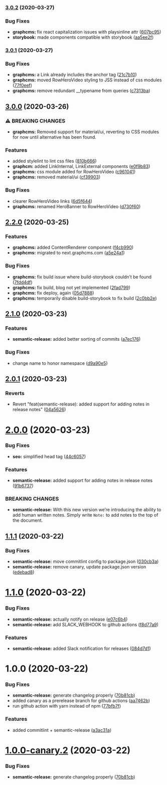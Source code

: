 ### [3.0.2](https://github.com/ho-nl/project-reachdigital.nl/compare/v3.0.1...v3.0.2) (2020-03-27)

### Bug Fixes

- **graphcms:** fix react capitalization issues with playsinline attr
  ([607bc95](https://github.com/ho-nl/project-reachdigital.nl/commit/607bc9507a2c91453cad7363ab3e523cd7628faa))
- **storybook:** made components compatible with storybook
  ([aa5ee2f](https://github.com/ho-nl/project-reachdigital.nl/commit/aa5ee2f5b3769fa20cfc5d5e9a1739090bc6fcf6))

### [3.0.1](https://github.com/ho-nl/project-reachdigital.nl/compare/v3.0.0...v3.0.1) (2020-03-27)

### Bug Fixes

- **graphcms:** a Link already includes the anchor tag
  ([21c7b10](https://github.com/ho-nl/project-reachdigital.nl/commit/21c7b10e74420941383514d8e541a20257db47af))
- **graphcms:** moved RowHeroVideo styling to JSS instead of css modules
  ([77f0eef](https://github.com/ho-nl/project-reachdigital.nl/commit/77f0eef0a6e7718ef102a7333074201739cef136))
- **graphcms:** remove redundant \_\_typename from queries
  ([c7313ba](https://github.com/ho-nl/project-reachdigital.nl/commit/c7313ba6deb8c2d9a6e2bdf89e2d38ce00e3b36c))

## [3.0.0](https://github.com/ho-nl/project-reachdigital.nl/compare/v2.2.0...v3.0.0) (2020-03-26)

### ⚠ BREAKING CHANGES

- **graphcms:** Removed support for material/ui, reverting to CSS modules for
  now until alternative has been found.

### Features

- added stylelint to lint css files
  ([810b666](https://github.com/ho-nl/project-reachdigital.nl/commit/810b66689ffa1080ef34b9cd69f47588f33f1bf1))
- **graphcm:** added LinkInternal, LinkExternal components
  ([e0f9b83](https://github.com/ho-nl/project-reachdigital.nl/commit/e0f9b832b2366d07f2e0c5e922039b08f1472583))
- **graphcms:** css module added for RowHeroVideo
  ([c961041](https://github.com/ho-nl/project-reachdigital.nl/commit/c96104109cdf3be67040eb31ecafd5715a7ae9d9))
- **graphcms:** removed material/ui
  ([cf39903](https://github.com/ho-nl/project-reachdigital.nl/commit/cf39903e1e347dda62d6d9ce68ef33149bbf843e))

### Bug Fixes

- clearer RowHeroVideo links
  ([6d5f644](https://github.com/ho-nl/project-reachdigital.nl/commit/6d5f64409f72b1823ce4d7a25769c6925129ab11))
- **graphcms:** renamed HeroBanner to RowHeroVideo
  ([d730f60](https://github.com/ho-nl/project-reachdigital.nl/commit/d730f60b94f629170bb16f60fb385b5c7e1c78ff))

## [2.2.0](https://github.com/ho-nl/project-reachdigital.nl/compare/v2.1.0...v2.2.0) (2020-03-25)

### Features

- **graphcms:** added ContentRenderer component
  ([f4cb990](https://github.com/ho-nl/project-reachdigital.nl/commit/f4cb9906bb7f45ae71b3510666feb7e4c7288890))
- **graphcms:** migrated to next.graphcms.com
  ([a5e24a1](https://github.com/ho-nl/project-reachdigital.nl/commit/a5e24a19712e1457895cac96287aab78a872bb2a))

### Bug Fixes

- **graphcms:** fix build issue where build-storybook couldn’t be found
  ([7fdd4df](https://github.com/ho-nl/project-reachdigital.nl/commit/7fdd4dfde6d8bb33b52c1228e3b79adb9a5e7be0))
- **graphcms:** fix build, blog not yet implemented
  ([2fad799](https://github.com/ho-nl/project-reachdigital.nl/commit/2fad79943b26ab9c3ce370022fde020deec30222))
- **graphcms:** fix deploy, again
  ([05d7888](https://github.com/ho-nl/project-reachdigital.nl/commit/05d78880ebe0b42397780d4942a064ce5c9957c4))
- **graphcms:** temporarily disable build-storybook to fix build
  ([2c0bb2e](https://github.com/ho-nl/project-reachdigital.nl/commit/2c0bb2e113584f89aa59458db1da937ba797567b))

## [2.1.0](https://github.com/ho-nl/project-reachdigital.nl/compare/v2.0.1...v2.1.0) (2020-03-23)

### Features

- **semantic-release:** added better sorting of commits
  ([a7ec176](https://github.com/ho-nl/project-reachdigital.nl/commit/a7ec1769c2a623a32da42678bbd4862b23e1f1d9))

### Bug Fixes

- change name to honor namespace
  ([d9a90e5](https://github.com/ho-nl/project-reachdigital.nl/commit/d9a90e50536037b2b13e490d7fff7ae1fd649f0e))

## [2.0.1](https://github.com/ho-nl/project-reachdigital.nl/compare/v2.0.0...v2.0.1) (2020-03-23)

### Reverts

- Revert "feat(semantic-release): added support for adding notes in release
  notes"
  ([04a5626](https://github.com/ho-nl/project-reachdigital.nl/commit/04a562662db7cd34eaea4d899f45c84a8e5769d8))

# [2.0.0](https://github.com/ho-nl/project-reachdigital.nl/compare/v1.1.1...v2.0.0) (2020-03-23)

### Bug Fixes

- **seo:** simplified head tag
  ([44c6057](https://github.com/ho-nl/project-reachdigital.nl/commit/44c6057f4068e87bf7ef6c4e655a2ebdb5dbfc9f))

### Features

- **semantic-release:** added support for adding notes in release notes
  ([91b6737](https://github.com/ho-nl/project-reachdigital.nl/commit/91b67373a35ca8bffce595b607f2145b95ccb94b))

### BREAKING CHANGES

- **semantic-release:** With this new version we’re introducing the ability to
  add human written notes. Simply write `Note:` to add notes to the top of the
  document.

## [1.1.1](https://github.com/ho-nl/project-reachdigital.nl/compare/v1.1.0...v1.1.1) (2020-03-22)

### Bug Fixes

- **semantic-release:** move commitlint config to package.json
  ([030cb3a](https://github.com/ho-nl/project-reachdigital.nl/commit/030cb3ae1b473f1e1196e55d31de5cf74592cc65))
- **semantic-release:** remove canary, update package.json version
  ([edebad8](https://github.com/ho-nl/project-reachdigital.nl/commit/edebad848245281496af2d45d5a6dbfb6850378e))

# [1.1.0](https://github.com/ho-nl/project-reachdigital.nl/compare/v1.0.0...v1.1.0) (2020-03-22)

### Bug Fixes

- **semantic-release:** actually notify on release
  ([e07c6b4](https://github.com/ho-nl/project-reachdigital.nl/commit/e07c6b4462c7b3032fa993773bd634e7f2521e51))
- **semantic-release:** add SLACK_WEBHOOK to github actions
  ([f8d77a9](https://github.com/ho-nl/project-reachdigital.nl/commit/f8d77a9ddc445cf18f3046182a37c4cdce217fa1))

### Features

- **semantic-release:** added Slack notification for releases
  ([084d7d1](https://github.com/ho-nl/project-reachdigital.nl/commit/084d7d1d31f9733a5d88bfeac2f30c599b6a426d))

# 1.0.0 (2020-03-22)

### Bug Fixes

- **semantic-release:** generate changelog properly
  ([70b81cb](https://github.com/ho-nl/project-reachdigital.nl/commit/70b81cbe070601de6bcd0b565a9437a4a721331c))
- added canary as a prerelease branch for github actions
  ([aa7462b](https://github.com/ho-nl/project-reachdigital.nl/commit/aa7462b0d4ca2096286b33ba9ae5b5efd24dea28))
- run github action with yarn instead of npm
  ([77bfb7f](https://github.com/ho-nl/project-reachdigital.nl/commit/77bfb7fe8bace072d704bda6d4eb32b358131b73))

### Features

- added commitlint + semantic-release
  ([a3ac31a](https://github.com/ho-nl/project-reachdigital.nl/commit/a3ac31ae99e1e5b7001bdeef7a2bfb82c044a81b))

# [1.0.0-canary.2](https://github.com/ho-nl/project-reachdigital.nl/compare/v1.0.0-canary.1...v1.0.0-canary.2) (2020-03-22)

### Bug Fixes

- **semantic-release:** generate changelog properly
  ([70b81cb](https://github.com/ho-nl/project-reachdigital.nl/commit/70b81cbe070601de6bcd0b565a9437a4a721331c))
